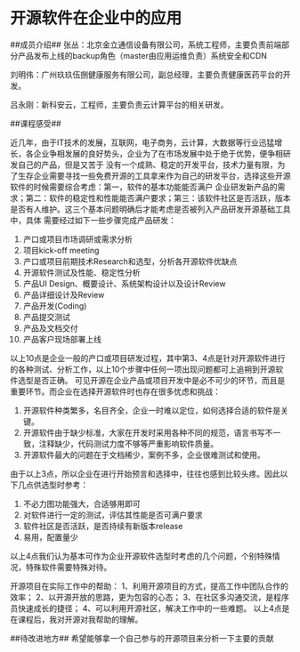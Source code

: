 开源软件在企业中的应用
==================

##成员介绍##
张丛：北京金立通信设备有限公司，系统工程师，主要负责前端部分产品发布上线的backup角色（master由应用运维负责）系统安全和CDN

刘明伟：广州玖玖伍捌健康服务有限公司，副总经理，主要负责健康医药平台的开发。

吕永刚：新科安云，工程师，主要负责云计算平台的相关研发。

##课程感受##

近几年，由于IT技术的发展，互联网，电子商务，云计算，大数据等行业迅猛增长，各企业争相发展的良好势头，企业为了在市场发展中处于绝于优势，便争相研发自己的产品，但是又苦于
没有一个成熟、稳定的开发平台，技术力量有限，为了生存企业需要寻找一些免费开源的工具拿来作为自己的研发平台，选择这些开源软件的时候需要综合考虑：第一，软件的基本功能能否满户
企业研发新产品的需求；第二：软件的稳定性和性能能否满户要求；第三：该软件社区是否活跃，版本是否有人维护。这三个基本问题明确后才能考虑是否被列入产品研发开源基础工具中，具体
需要经过如下一些步骤完成产品研发：

1. 产口或项目市场调研或需求分析
2. 项目kick-off meeting
3. 产口或项目前期技术Research和选型，分析各开源软件优缺点
4. 开源软件测试及性能、稳定性分析
5. 产品UI Design、概要设计、系统架构设计以及设计Review
6. 产品详细设计及Review
7. 产品开发(Coding)
8. 产品提交测试
9. 产品及文档交付
10. 产品客户现场部署上线

以上10点是企业一般的产口或项目研发过程，其中第3、4点是针对开源软件进行的各种测试、分析工作，以上10个步骤中任何一项出现问题都可上追朔到开源软件选型是否正确。
可见开源在企业产品或项目开发中是必不可少的环节，而且是重要环节。而企业在选择开源软件时也存在很多忧虑和挑战：

1. 开源软件种类繁多，名目齐全，企业一时难以定位，如何选择合适的软件是关键。
2. 开源软件由于缺少标准，大家在开发时采用各种不同的规范，语言书写不一致，注释缺少，代码测试力度不够等严重影响软件质量。
3. 开源软件最大的问题在于文档稀少，案例不多，企业很难测试和使用。

由于以上3点，所以企业在进行开始预言和选择中，往往也感到比较头疼。因此以下几点供选型时参考：

1. 不必力图功能强大，合适够用即可
2. 对软件进行一定的测试，评估其性能是否可满户要求
3. 软件社区是否活跃，是否持续有新版本release
4. 易用，配置量少

以上4点我们认为基本可作为企业开源软件选型时考虑的几个问题，个别特殊情况，特殊软件需要特殊对待。

开源项目在实际工作中的帮助：
1、利用开源项目的方式，提高工作中团队合作的效率；
2、以开源开放的思路，更为包容的心态；
3、在社区多沟通交流，是程序员快速成长的捷径；
4、可以利用开源社区，解决工作中的一些难题。
以上4点是在课程后，我对开源对我帮助的理解。


##待改进地方##
希望能够拿一个自己参与的开源项目来分析一下主要的贡献
